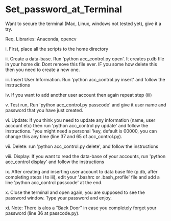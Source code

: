 # Set_password_at_Terminal
Want to secure the terminal (Mac, Linux, windows not tested yet), give it a try. 

Req. Libraries: Anaconda, opencv

i. First, place all the scripts to the home directory

ii. Create a data-base. Run 'python acc_control.py open'. It creates p.db file in your home dir. Dont remove this file ever. IF you some how delete this then you need to create a new one.

iii. Insert User Information. Run 'python acc_control.py insert' and follow the instructions

iv. If you want to add another user account then again repeat step (iii)

v. Test run, Run 'python acc_control.py passcode' and give it user name and password that you have just created.

vi. Update: If you think you need to update any information (name, user account etc) then run 'python acc_control.py update' and follow the instructions. "you might need a personal 'key, default is 00000, you can change this any time (line 37 and 65 of acc_control.py).

vii. Delete: run 'python acc_control.py delete', and follow the instructions

viii. Display: If you want to read the data-base of your accounts, run 'python acc_control display' and follow the instructions

ix. After creating and inserting user account to data base file (p.db, after completing steps i to iii), edit your '.bashrc or .bash_profile' file and add a line 'python acc_control passcode' at the end.

x. Close the terminal and open again, you are supposed to see the password window. Type your password and enjoy.

xi. Note: There is alos a "Back Door" in case you completely forget your password (line 36 at passcode.py). 
